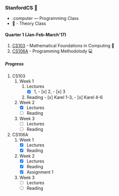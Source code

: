 ### StanfordCS :evergreen_tree:

* :computer — Programming Class
* :book: - Theory Class

#### Quarter 1 **(Jan-Feb-March'17)**  
1. [CS103](http://web.stanford.edu/class/cs103/) - Mathematical Foundations in Computing :book:
2. [CS106A](https://web.stanford.edu/class/cs106a) - Programming Methodolody :computer:

##### *Progress*


1. CS103
	1. Week 1
		 1. Lectures
		 	- [x] 1, - [x] 2, - [x] 3
		 2. Reading - [x] Karel 1-3, - [x] Karel 4-6
	2. Week 2
		 - [x] Lectures
		 - [ ] Reading
	3. Week 3
		 - [ ] Lectures
		 - [ ] Reading

2. CS106A
	1. Week 1
		 - [x] Lectures
		 - [x] Reading
	2. Week 2
		 - [x] Lectures
		 - [x] Reading
		 - [x] Assignment 1
	3. Week 3
		 - [ ] Lectures
		 - [ ] Reading
